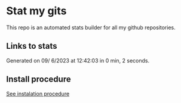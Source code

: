 # Stat my gits

This repo is an automated stats builder for all my github repositories.

## Links to stats


Generated on 09/ 6/2023 at 12:42:03 in 0 min, 2 seconds.

## Install procedure

[See instalation procedure](./src/install.md)
